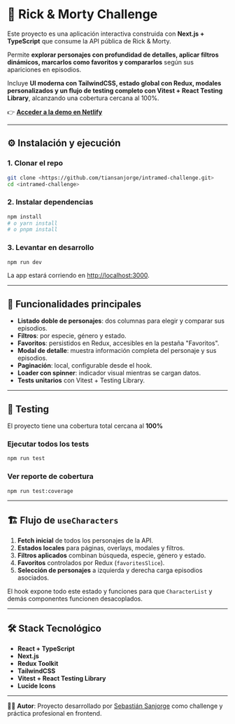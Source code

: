 # 🚀 Rick & Morty Challenge

Este proyecto es una aplicación interactiva construida con **Next.js + TypeScript** que consume la API pública de Rick & Morty.

Permite **explorar personajes con profundidad de detalles, aplicar filtros dinámicos, marcarlos como favoritos y compararlos** según sus apariciones en episodios.

Incluye **UI moderna con TailwindCSS, estado global con Redux, modales personalizados y un flujo de testing completo con Vitest + React Testing Library**, alcanzando una cobertura cercana al 100%.

👉 **[Acceder a la demo en Netlify](https://intramed-challenge.netlify.app/)**

---

## ⚙️ Instalación y ejecución

### 1. Clonar el repo

```bash
git clone <https://github.com/tiansanjorge/intramed-challenge.git>
cd <intramed-challenge>
```

### 2. Instalar dependencias

```bash
npm install
# o yarn install
# o pnpm install
```

### 3. Levantar en desarrollo

```bash
npm run dev
```

La app estará corriendo en [http://localhost:3000](http://localhost:3000).

---

## 🧩 Funcionalidades principales

- **Listado doble de personajes**: dos columnas para elegir y comparar sus episodios.
- **Filtros**: por especie, género y estado.
- **Favoritos**: persistidos en Redux, accesibles en la pestaña "Favoritos".
- **Modal de detalle**: muestra información completa del personaje y sus episodios.
- **Paginación**: local, configurable desde el hook.
- **Loader con spinner**: indicador visual mientras se cargan datos.
- **Tests unitarios** con Vitest + Testing Library.

---

## 🧪 Testing

El proyecto tiene una cobertura total cercana al **100%**

### Ejecutar todos los tests

```bash
npm run test
```

### Ver reporte de cobertura

```bash
npm run test:coverage
```

---

## 🏗️ Flujo de `useCharacters`

1. **Fetch inicial** de todos los personajes de la API.
2. **Estados locales** para páginas, overlays, modales y filtros.
3. **Filtros aplicados** combinan búsqueda, especie, género y estado.
4. **Favoritos** controlados por Redux (`favoritesSlice`).
5. **Selección de personajes** a izquierda y derecha carga episodios asociados.

El hook expone todo este estado y funciones para que `CharacterList` y demás componentes funcionen desacoplados.

---

## 🛠️ Stack Tecnológico

- **React + TypeScript**
- **Next.js**
- **Redux Toolkit**
- **TailwindCSS**
- **Vitest + React Testing Library**
- **Lucide Icons**

---

👨‍💻 **Autor**: Proyecto desarrollado por [Sebastián Sanjorge](https://ssanjorge.netlify.app) como challenge y práctica profesional en frontend.
